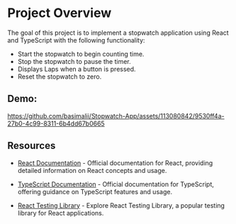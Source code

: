 # Project Overview
The goal of this project is to implement a stopwatch application using React and TypeScript with the following functionality:

- Start the stopwatch to begin counting time.
- Stop the stopwatch to pause the timer.
- Displays Laps when a button is pressed.
- Reset the stopwatch to zero.

## Demo:

https://github.com/basimalii/Stopwatch-App/assets/113080842/9530ff4a-27b0-4c99-8311-6b4dd67b0665


## Resources

- [React Documentation](https://reactjs.org/docs/getting-started.html) - Official documentation for React, providing detailed information on React concepts and usage.

- [TypeScript Documentation](https://www.typescriptlang.org/docs/) - Official documentation for TypeScript, offering guidance on TypeScript features and usage.

- [React Testing Library](https://testing-library.com/docs/react-testing-library/intro/) - Explore React Testing Library, a popular testing library for React applications.
